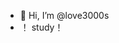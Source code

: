 - 👋 Hi, I’m @love3000s
-  ！ study！

<!---
love3000s/love3000s is a ✨ special ✨ repository because its `README.md` (this file) appears on your GitHub profile.
You can click the Preview link to take a look at your changes.
--->
